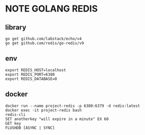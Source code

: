 # NOTE GOLANG REDIS

## library
    go get github.com/labstack/echo/v4
    go get github.com/redis/go-redis/v9

## env
    export REDIS_HOST=localhost
    export REDIS_PORT=6380
    export REDIS_DATABASE=0

## docker
    docker run --name project-redis -p 6380:6379 -d redis:latest
    docker exec -it project-redis bash
    redis-cli
    SET anotherkey "will expire in a minute" EX 60
    GET key
    FLUSHDB [ASYNC | SYNC]